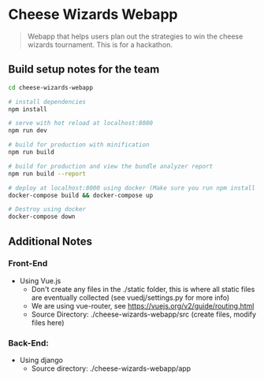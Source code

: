 # Cheese Wizards Webapp

> Webapp that helps users plan out the strategies to win the cheese wizards tournament. This is for a hackathon.

## Build setup notes for the team

``` bash
cd cheese-wizards-webapp

# install dependencies
npm install

# serve with hot reload at localhost:8080
npm run dev

# build for production with minification
npm run build

# build for production and view the bundle analyzer report
npm run build --report

# deploy at localhost:8000 using docker (Make sure you run npm install before this)
docker-compose build && docker-compose up

# Destroy using docker
docker-compose down
```

## Additional Notes
### Front-End
 * Using Vue.js
     * Don't create any files in the ./static folder, this is where all static files are eventually collected (see vuedj/settings.py for more info)
     * We are using vue-router, see https://vuejs.org/v2/guide/routing.html
     * Source Directory: ./cheese-wizards-webapp/src (create files, modify files here)

### Back-End:
* Using django
     * Source directory: ./cheese-wizards-webapp/app

